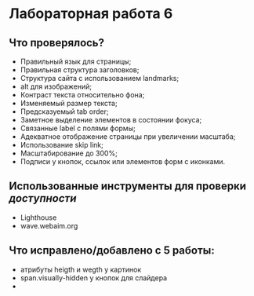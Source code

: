 # Лабораторная работа 6
## Что проверялось?
* Правильный язык для страницы;
* Правильная структура заголовков;
* Структура сайта с использованием landmarks;
* alt для изображений;
* Контраст текста относительно фона;
* Изменяемый размер текста;
* Предсказуемый tab order;
* Заметное выделение элементов в состоянии фокуса;
* Связанные label с полями формы;
* Адекватное отображение страницы при увеличении масштаба;
* Использование skip link;
* Масштабирование до 300%;
* Подписи у кнопок, ссылок или элементов форм с иконками.
## Использованные инструменты для проверки *доступности*
* Lighthouse 
* wave.webaim.org
## Что исправлено/добавлено с 5 работы:
* атрибуты heigth и wegth у картинок
* span.visually-hidden у кнопок для слайдера
*